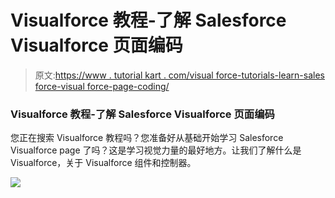 # Visualforce 教程-了解 Salesforce Visualforce 页面编码

> 原文:[https://www . tutorial kart . com/visual force-tutorials-learn-sales force-visual force-page-coding/](https://www.tutorialkart.com/visualforce-tutorials-learn-salesforce-visualforce-page-coding/)

### Visualforce 教程-了解 Salesforce Visualforce 页面编码

您正在搜索 Visualforce 教程吗？您准备好从基础开始学习 Salesforce Visualforce page 了吗？这是学习视觉力量的最好地方。让我们了解什么是 Visualforce，关于 Visualforce 组件和控制器。

[![](../Images/925da31b32d6bc3827932f6c8afb11bb.png)](https://www.tutorialkart.com/)